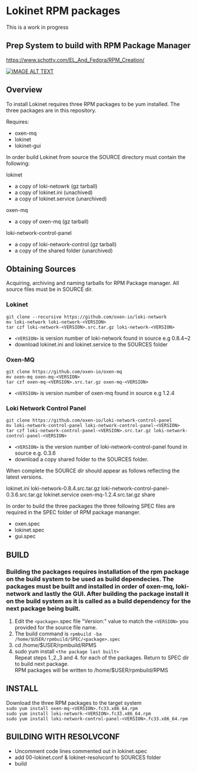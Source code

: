 # Lokinet RPM packages

This is a work in progress

## Prep System to build with RPM Package Manager

https://www.schotty.com/EL_And_Fedora/RPM_Creation/

[![IMAGE ALT TEXT](http://img.youtube.com/vi/m-3tFdSI3IE/0.jpg)](http://www.youtube.com/watch?v=m-3tFdSI3IE "RPM")

## Overview

To install Lokinet requires three RPM packages to be yum installed. The three packages are in this repository.

Requires:
- oxen-mq
- lokinet
- lokinet-gui

In order build Lokinet from source the SOURCE directory must contain the following:

lokinet  
- a copy of loki-netowrk (gz tarball)  
- a copy of lokinet.ini (unachived)  
- a copy of lokinet.service (unarchived)  

oxen-mq  
- a copy of oxen-mq (gz tarball)  

loki-network-control-panel  
- a copy of loki-network-control (gz tarball)   
- a copy of the shared folder (unarchived)    

## Obtaining Sources

Acquiring, archiving and naming tarballs for RPM Package manager. All source files must be in SOURCE dir.

### Lokinet

`git clone --recursive https://github.com/oxen-io/loki-network`  
`mv loki-network loki-network-<VERSION>`  
`tar czf loki-network-<VERSION>.src.tar.gz loki-network-<VERSION>`  
- `<VERSION>` is version number of loki-network found in source e.g 0.8.4~2  
- download lokinet.ini and lokinet.service to the SOURCES folder

### Oxen-MQ

`git clone https://github.com/oxen-io/oxen-mq`  
`mv oxen-mq oxen-mq-<VERSION>`   
`tar czf oxen-mq-<VERSION>.src.tar.gz oxen-mq-<VERSION>`  
- `<VERSION>` is version number of oxen-mq found in source e.g 1.2.4  
  
### Loki Network Control Panel

`git clone https://github.com/oxen-io/loki-network-control-panel`  
`mv loki-network-control-panel loki-network-control-panel-<VERSION>`  
`tar czf loki-network-control-panel-<VERSION>.src.tar.gz loki-network-control-panel-<VERSION>`  
- `<VERSION>` is the version number of loki-network-control-panel found in source e.g. 0.3.6  
- download a copy shared folder to the SOURCES folder.

When complete the SOURCE dir should appear as follows reflecting the latest versions.  

lokinet.ini loki-network-0.8.4.src.tar.gz loki-network-control-panel-0.3.6.src.tar.gz lokinet.service oxen-mq-1.2.4.src.tar.gz share  

In order to build the three packages the three following SPEC files are required in the SPEC folder of RPM package mananger.  
- oxen.spec
- lokinet.spec
- gui.spec

## BUILD

### Building the packages requires installation of the rpm package on the build system to be used as build dependecies. The packages must be built and installed in order of oxen-mq, loki-network and lastly the GUI. After building the package install it on the build system as it is called as a build dependency for the next package being built.   

1. Edit the `<package>`.spec file "Version:" value to match the `<VERSION>` you provided for the source file name.
2. The build command is `rpmbuild -ba /home/$USER/rpmbuild/SPEC/<package>.spec`
3. cd /home/$USER/rpmbuild/RPMS  
4. sudo yum install `<the package last built>`    
Repeat steps 1.,2.,3 and 4. for each of the packages. Return to SPEC dir to build next package.  
RPM packages will be written to /home/$USER/rpmbuild/RPMS

## INSTALL

Download the three RPM packages to the target system  
`sudo yum install oxen-mq-<VERSION>.fc33.x86_64.rpm`  
`sudo yum install loki-network-<VERSION>.fc33.x86_64.rpm`  
`sudo yum install loki-network-control-panel-<VERSION>.fc33.x86_64.rpm`  

## BUILDING WITH RESOLVCONF

 - Uncomment code lines commented out in lokinet.spec
 - add 00-lokinet.conf & lokinet-resolvconf to SOURCES folder
 - build  
